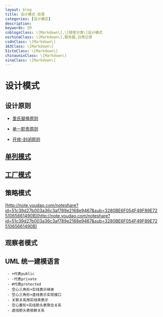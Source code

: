 ```yaml
---
layout: blog
title: 设计模式-目录
categories: [设计模式]
description: 
keywords: IM
cnblogsClass: \[Markdown\],\[随笔分类\]设计模式
oschinaClass: \[Markdown\],服务器,日常记录
csdnClass: \[Markdown\]
163Class: \[Markdown\]
51ctoClass: \[Markdown\]
chinaunixClass: \[Markdown\]
sinaClass: \[Markdown\]
---
```




# 设计模式

## 设计原则
- [里氏替换原则](https://www.cnblogs.com/followyou/p/13976967.html)

- [单一职责原则](https://www.cnblogs.com/followyou/p/13977914.html)

- [开放-封闭原则](https://www.cnblogs.com/followyou/p/14057001.html)


## [单列模式](https://www.cnblogs.com/followyou/p/13775499.html)

##  [工厂模式](https://www.cnblogs.com/followyou/p/13778112.html)

## 策略模式
 [http://note.youdao.com/noteshare?id=51c39d27b003a36c3af789e2168e9467&sub=3280BE6F054F49F89E7251065661490B](http://note.youdao.com/noteshare?id=51c39d27b003a36c3af789e2168e9467&sub=3280BE6F054F49F89E7251065661490B)

## 观察者模式


## UML 统一建模语言

     - +代表public
     - -代表private
     - #代表protected
     - 空心三角形+实线表示继承
     - 空心三角形+虚线表示实现接口
     - 关联关系用实线来表示
     - 空心菱形+实线箭头表聚合关系
     - 虚线箭头表依赖关系